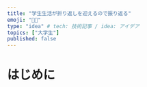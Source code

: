 ```yaml
---
title: "学生生活が折り返しを迎えるので振り返る"
emoji: "👨‍🎓"
type: "idea" # tech: 技術記事 / idea: アイデア
topics: ["大学生"]
published: false
---
```

# はじめに